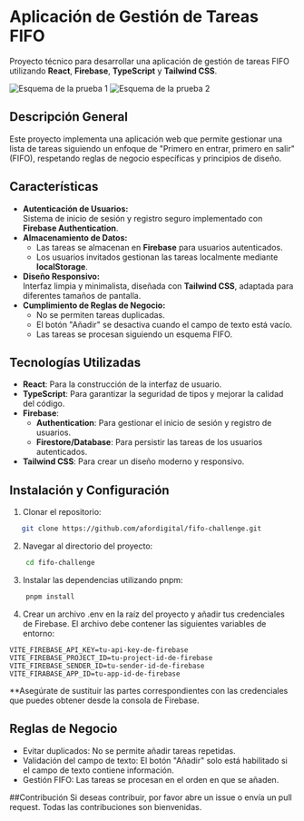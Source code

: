 # Aplicación de Gestión de Tareas FIFO

Proyecto técnico para desarrollar una aplicación de gestión de tareas FIFO utilizando **React**, **Firebase**, **TypeScript** y **Tailwind CSS**.

![Esquema de la prueba 1](https://media.discordapp.net/attachments/1075542478519808000/1321869986330841160/firefox_24_December_12_LBgtgSw_.png?ex=676ecedb&is=676d7d5b&hm=7a76759ea27ce2d42e4f7420352fb516d0ff7e6af5511bfcdff859a03359bc31&=&format=webp&quality=lossless&width=1157&height=671)
![Esquema de la prueba 2](https://media.discordapp.net/attachments/1075542478519808000/1321869986712518686/firefox_24_December_12_4kVrMiw_.png?ex=676ecedb&is=676d7d5b&hm=35ec18c898e5dbc2fa570ba6f717faa942eeac435d4da444dcfd6ee5b49d86bc&=&format=webp&quality=lossless&width=1190&height=671)

## Descripción General

Este proyecto implementa una aplicación web que permite gestionar una lista de tareas siguiendo un enfoque de "Primero en entrar, primero en salir" (FIFO), respetando reglas de negocio específicas y principios de diseño.

## Características

- **Autenticación de Usuarios:**  
  Sistema de inicio de sesión y registro seguro implementado con **Firebase Authentication**.
- **Almacenamiento de Datos:**
  - Las tareas se almacenan en **Firebase** para usuarios autenticados.
  - Los usuarios invitados gestionan las tareas localmente mediante **localStorage**.
- **Diseño Responsivo:**  
  Interfaz limpia y minimalista, diseñada con **Tailwind CSS**, adaptada para diferentes tamaños de pantalla.
- **Cumplimiento de Reglas de Negocio:**
  - No se permiten tareas duplicadas.
  - El botón "Añadir" se desactiva cuando el campo de texto está vacío.
  - Las tareas se procesan siguiendo un esquema FIFO.

## Tecnologías Utilizadas

- **React**: Para la construcción de la interfaz de usuario.
- **TypeScript**: Para garantizar la seguridad de tipos y mejorar la calidad del código.
- **Firebase**:
  - **Authentication**: Para gestionar el inicio de sesión y registro de usuarios.
  - **Firestore/Database**: Para persistir las tareas de los usuarios autenticados.
- **Tailwind CSS**: Para crear un diseño moderno y responsivo.

## Instalación y Configuración

1. Clonar el repositorio:

```bash
   git clone https://github.com/afordigital/fifo-challenge.git
```

2. Navegar al directorio del proyecto:
```bash
    cd fifo-challenge
```

3. Instalar las dependencias utilizando pnpm:
```bash
    pnpm install
```

4. Crear un archivo .env en la raíz del proyecto y añadir tus credenciales de Firebase. El archivo debe contener las siguientes variables de entorno:
```dontenv
VITE_FIREBASE_API_KEY=tu-api-key-de-firebase
VITE_FIREBASE_PROJECT_ID=tu-project-id-de-firebase
VITE_FIREBASE_SENDER_ID=tu-sender-id-de-firebase
VITE_FIRABASE_APP_ID=tu-app-id-de-firebase
```
**Asegúrate de sustituir las partes correspondientes con las credenciales que puedes obtener desde la consola de Firebase.

## Reglas de Negocio
- Evitar duplicados: No se permite añadir tareas repetidas.
- Validación del campo de texto: El botón "Añadir" solo está habilitado si el campo de texto contiene información.
- Gestión FIFO: Las tareas se procesan en el orden en que se añaden.

##Contribución
Si deseas contribuir, por favor abre un issue o envía un pull request. Todas las contribuciones son bienvenidas.

